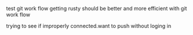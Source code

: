 test git work flow getting rusty should be better and more efficient with git work flow

trying to see if improperly connected.want to push without loging in

